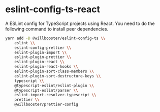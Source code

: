 # eslint-config-ts-react

A ESLint config for TypeScript projects using React.
You need to do the following command to install peer dependencies.

```sh
yarn add -D @willbooster/eslint-config-ts \\
    eslint \\
    eslint-config-prettier \\
    eslint-plugin-import \\
    eslint-plugin-prettier \\
    eslint-plugin-react \\
    eslint-plugin-react-hooks \\
    eslint-plugin-sort-class-members \\
    eslint-plugin-sort-destructure-keys \\
    typescript \\
    @typescript-eslint/eslint-plugin \\
    @typescript-eslint/parser \\
    eslint-import-resolver-typescript \\
    prettier \\
    @willbooster/prettier-config
```
